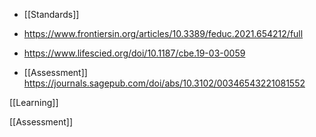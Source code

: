   - [[Standards]]

  - https://www.frontiersin.org/articles/10.3389/feduc.2021.654212/full
  - https://www.lifescied.org/doi/10.1187/cbe.19-03-0059

  - [[Assessment]]
    https://journals.sagepub.com/doi/abs/10.3102/00346543221081552

[[Learning]]

[[Assessment]]